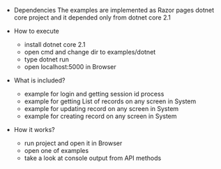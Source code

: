 * Dependencies
  The examples are implemented as Razor pages dotnet core project and it depended only from dotnet core 2.1

* How to execute
  - install dotnet core 2.1
  - open cmd and change dir to examples/dotnet
  - type dotnet run
  - open localhost:5000 in Browser

* What is included?
  - example for login and getting session id process
  - example for getting List of records on any screen in System
  - example for updating record on any screen in System
  - example for creating record on any screen in System

* How it works?
  - run project and open it in Browser
  - open one of examples
  - take a look at console output from API methods

